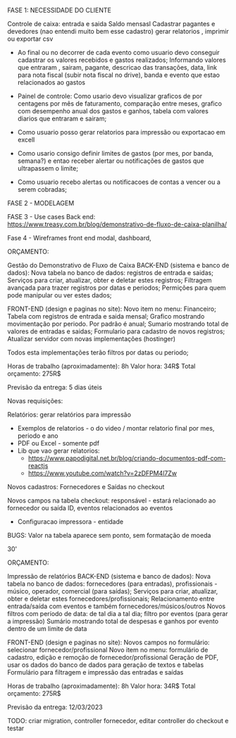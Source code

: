 FASE 1: NECESSIDADE DO CLIENTE

Controle de caixa: entrada e saida
Saldo mensasl
Cadastrar pagantes e devedores (nao entendi muito bem esse cadastro)
gerar relatorios , imprimir ou exportar csv

- Ao final ou no decorrer de cada evento como usuario devo conseguir cadastrar os valores recebidos e gastos realizados;
  Informando valores que entraram , sairam, pagante, descricao das transações, data, link para nota fiscal (subir nota fiscal no drive), banda e evento que estao relacionados ao gastos

- Painel de controle: Como usario devo visualizar graficos de por centagens por mês de faturamento, comparação entre meses, grafico com desempenho anual dos gastos e ganhos, tabela com valores diarios que entraram e sairam;

- Como usuario posso gerar relatorios para impressão ou exportacao em excell

- Como usario consigo definir limites de gastos (por mes, por banda, semana?) e entao receber alertar ou notificações de gastos que ultrapassem o limite;

- Como usuario recebo alertas ou notificacoes de contas a vencer ou a serem cobradas;

FASE 2 - MODELAGEM

FASE 3 - Use cases Back end:
https://www.treasy.com.br/blog/demonstrativo-de-fluxo-de-caixa-planilha/

Fase 4 - Wireframes front end
modal,
dashboard,

ORÇAMENTO:

Gestão do Demonstrativo de Fluxo de Caixa
BACK-END (sistema e banco de dados):
Nova tabela no banco de dados: registros de entrada e saidas;
Serviços para criar, atualizar, obter e deletar estes registros;
Filtragem avançada para trazer registros por datas e periodos;
Permições para quem pode manipular ou ver estes dados;

FRONT-END (design e paginas no site):
Novo item no menu: Financeiro;
Tabela com registros de entrada e saida mensal;
Grafico mostrando movimentação por periodo. Por padrão é anual;
Sumario mostrando total de valores de entradas e saidas;
Formulario para cadastro de novos registros;
Atualizar servidor com novas implementações (hostinger)

Todos esta implementações terão filtros por datas ou periodo;

Horas de trabalho (aproximadamente):
8h
Valor hora: 34R$
Total orçamento: 275R$

Previsão da entrega: 5 dias úteis

Novas requisições:

Relatórios: gerar relatórios para impressão

- Exemplos de relatorios - o do video / montar relatorio final por mes, periodo e ano
- PDF ou Excel - somente pdf
- Lib que vao gerar relatorios:
  - https://www.papodigital.net.br/blog/criando-documentos-pdf-com-reactjs
  - https://www.youtube.com/watch?v=2zDFPM4l7Zw

Novos cadastros: Fornecedores e Saídas no checkout

Novos campos na tabela checkout: responsável - estará relacionado ao fornecedor ou saída ID, eventos relacionados ao eventos

- Configuracao impressora - entidade

BUGS:
Valor na tabela aparece sem ponto, sem formatação de moeda

30'

ORÇAMENTO:

Impressão de relatórios
BACK-END (sistema e banco de dados):
Nova tabela no banco de dados: fornecedores (para entradas), profissionais - músico, operador, comercial (para saídas);
Serviços para criar, atualizar, obter e deletar estes fornecedores/profissionais;
Relacionamento entre entrada/saída com eventos e também fornecedores/músicos/outros
Novos filtros com período de data: de tal dia a tal dia; filtro por eventos (para gerar a impressão)
Sumário mostrando total de despesas e ganhos por evento dentro de um limite de data

FRONT-END (design e paginas no site):
Novos campos no formulário: selecionar fornecedor/profissional
Novo item no menu: formulário de cadastro, edição e remoção de fornecedor/profissional
Geração de PDF, usar os dados do banco de dados para geração de textos e tabelas
Formulário para filtragem e impressão das entradas e saídas

Horas de trabalho (aproximadamente):
8h
Valor hora: 34R$
Total orçamento: 275R$

Previsão da entrega: 12/03/2023

TODO: criar migration, controller fornecedor, editar controller do checkout e testar
